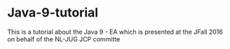# Java-9-tutorial
This is a tutorial about the Java 9 - EA which is presented at the JFall 2016 on behalf of the NL-JUG JCP committe
